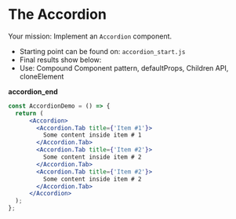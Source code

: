 # The Accordion

Your mission: Implement an `Accordion` component. 
- Starting point can be found on: `accordion_start.js`
- Final results show below:
- Use: Compound Component pattern, defaultProps, Children API, cloneElement

__accordion_end__
```jsx
const AccordionDemo = () => {
  return (
      <Accordion>
        <Accordion.Tab title={'Item #1'}>
          Some content inside item # 1
        </Accordion.Tab>
        <Accordion.Tab title={'Item #2'}>
          Some content inside item # 2
        </Accordion.Tab>
        <Accordion.Tab title={'Item #2'}>
          Some content inside item # 2
        </Accordion.Tab>
      </Accordion>
  );
};
```
